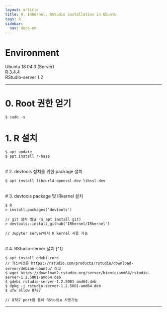 ```yaml
---
layout: article
title: R, IRkernel, RStudio installation in Ubuntu
tags: R
sidebar:
  nav: docs-en
---
```


<!--more-->

# Environment
Ubuntu 18.04.3 (Server) <br>
R 3.4.4 <br>
RStudio-server 1.2 <br>

---

# 0. Root 권한 얻기

    $ sudo -s

# 1. R 설치

    $ apt update
    $ apt install r-base

<br>
# 2. devtools 설치를 위한 package 설치

    $ apt install libcurl4-openssl-dev libssl-dev

<br>
# 3. devtools package 및 IRkernel 설치

    $ R
    > install.packages('devtools')
    
    // git 설치 필요 ($ apt install git)
    > devtools::install_github('IRkernel/IRkernel')
    
    // Jupyter server에서 R kernel 사용 가능

<br>
# 4. RStudio-server 설치 [^1]

    $ apt install gdebi-core
    // 최신버전은 https://rstudio.com/products/rstudio/download-server/debian-ubuntu/ 참고
    $ wget https://download2.rstudio.org/server/bionic/amd64/rstudio-server-1.2.5001-amd64.deb
    $ gdebi rstudio-server-1.2.5001-amd64.deb
    $ dpkg -i rstudio-server-1.2.5001-amd64.deb
    $ ufw allow 8787

    // 8787 port를 통해 RStudio 사용가능


---
[^1]: [https://rstudio.com/products/rstudio/download-server/debian-ubuntu/](https://rstudio.com/products/rstudio/download-server/debian-ubuntu/)
